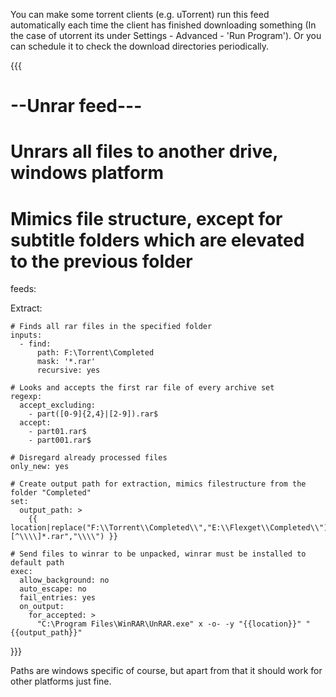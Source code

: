 You can make some torrent clients (e.g. uTorrent) run this feed automatically each time the client has finished downloading something (In the case of utorrent its under Settings - Advanced - 'Run Program'). Or you can schedule it to check the download directories periodically.

{{{
# --Unrar feed---
# Unrars all files to another drive, windows platform 
# Mimics file structure, except for subtitle folders which are elevated to the previous folder

feeds:

  Extract:

    # Finds all rar files in the specified folder
    inputs:
      - find:
          path: F:\Torrent\Completed
          mask: '*.rar'
          recursive: yes

    # Looks and accepts the first rar file of every archive set
    regexp:
      accept_excluding:
        - part([0-9]{2,4}|[2-9]).rar$
      accept:
        - part01.rar$
        - part001.rar$

    # Disregard already processed files
    only_new: yes

    # Create output path for extraction, mimics filestructure from the folder "Completed"
    set:
      output_path: >
        {{ location|replace("F:\\Torrent\\Completed\\","E:\\Flexget\\Completed\\")|re_replace("\\\\Subs\\\\","\\\\")|re_replace("\\\\[^\\\\]*.rar","\\\\") }}

    # Send files to winrar to be unpacked, winrar must be installed to default path
    exec:
      allow_background: no
      auto_escape: no
      fail_entries: yes
      on_output:
        for_accepted: >
          "C:\Program Files\WinRAR\UnRAR.exe" x -o- -y "{{location}}" "{{output_path}}"
}}}

Paths are windows specific of course, but apart from that it should work for other platforms just fine.